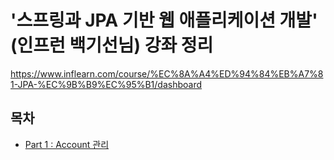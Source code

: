 # '스프링과 JPA 기반 웹 애플리케이션 개발' (인프런 백기선님) 강좌 정리


https://www.inflearn.com/course/%EC%8A%A4%ED%94%84%EB%A7%81-JPA-%EC%9B%B9%EC%95%B1/dashboard


## 목차
* [Part 1 : Account  관리](part1.md)
